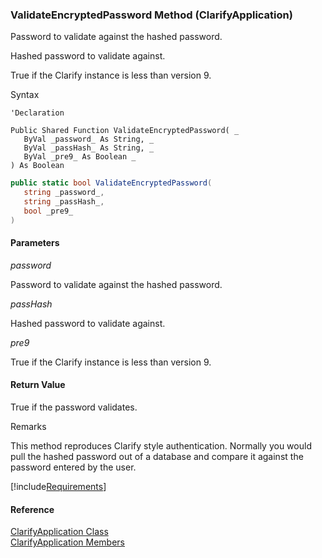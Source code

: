 ﻿### ValidateEncryptedPassword Method (ClarifyApplication)

Password to validate against the hashed password.

Hashed password to validate against.

True if the Clarify instance is less than version 9.

Syntax

```vbnet
'Declaration

Public Shared Function ValidateEncryptedPassword( _
   ByVal _password_ As String, _
   ByVal _passHash_ As String, _
   ByVal _pre9_ As Boolean _
) As Boolean
```

```csharp
public static bool ValidateEncryptedPassword( 
   string _password_,
   string _passHash_,
   bool _pre9_
)
```

#### Parameters

_password_

Password to validate against the hashed password.

_passHash_

Hashed password to validate against.

_pre9_

True if the Clarify instance is less than version 9.

#### Return Value

True if the password validates.

Remarks

This method reproduces Clarify style authentication. Normally you would pull the hashed password out of a database and compare it against the password entered by the user.

[!include[Requirements](../partials/requirements.md)]



#### Reference

[ClarifyApplication Class](fcSDK~FChoice.Foundation.Clarify.ClarifyApplication.md)  
[ClarifyApplication Members](fcSDK~FChoice.Foundation.Clarify.ClarifyApplication_members.md)